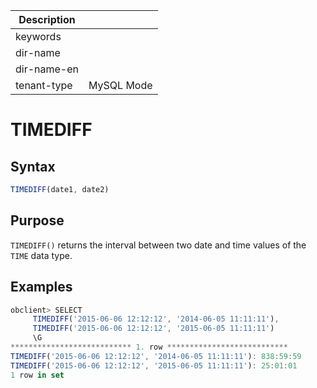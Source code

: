 | Description   |                 |
|---------------|-----------------|
| keywords      |                 |
| dir-name      |                 |
| dir-name-en   |                 |
| tenant-type   | MySQL Mode      |

# TIMEDIFF

## Syntax

```javascript
TIMEDIFF(date1, date2)
```

## Purpose

`TIMEDIFF()` returns the interval between two date and time values of the `TIME` data type.

## Examples

```javascript
obclient> SELECT
     TIMEDIFF('2015-06-06 12:12:12', '2014-06-05 11:11:11'),
     TIMEDIFF('2015-06-06 12:12:12', '2015-06-05 11:11:11')
     \G
*************************** 1. row ***************************
TIMEDIFF('2015-06-06 12:12:12', '2014-06-05 11:11:11'): 838:59:59
TIMEDIFF('2015-06-06 12:12:12', '2015-06-05 11:11:11'): 25:01:01
1 row in set
```
